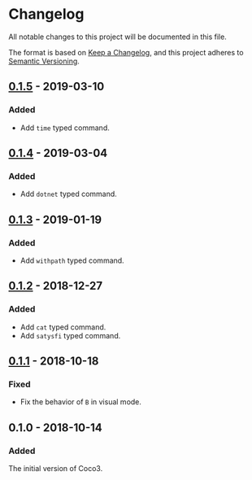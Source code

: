 # Changelog
All notable changes to this project will be documented in this file.

The format is based on [Keep a Changelog](https://keepachangelog.com/en/1.0.0/),
and this project adheres to [Semantic Versioning](https://semver.org/spec/v2.0.0.html).

## [0.1.5] - 2019-03-10
### Added
- Add `time` typed command.

## [0.1.4] - 2019-03-04
### Added
- Add `dotnet` typed command.

## [0.1.3] - 2019-01-19
### Added
- Add `withpath` typed command.

## [0.1.2] - 2018-12-27
### Added
- Add `cat` typed command.
- Add `satysfi` typed command.

## [0.1.1] - 2018-10-18
### Fixed
- Fix the behavior of `B` in visual mode.

## 0.1.0 - 2018-10-14
### Added

The initial version of Coco3.

[0.1.1]: https://github.com/elpinal/coco3/compare/v0.1.0...v0.1.1
[0.1.2]: https://github.com/elpinal/coco3/compare/v0.1.1...v0.1.2
[0.1.3]: https://github.com/elpinal/coco3/compare/v0.1.2...v0.1.3
[0.1.4]: https://github.com/elpinal/coco3/compare/v0.1.3...v0.1.4
[0.1.5]: https://github.com/elpinal/coco3/compare/v0.1.4...v0.1.5
